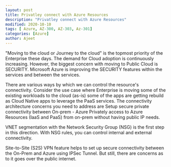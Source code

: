 ```yaml
---
layout: post
title: Privatley connect with Azure Resources
description: "Privatley connect with Azure Resources"
modified: 2020-10-10
tags: [ Azure, AZ-300, AZ-303, Az-301]
categories: [Azure]
author: Ajeet
---
```

"Moving to the cloud or Journey to the cloud" is the topmost priority of the Enterprise these days. The demand for Cloud adoption is continuously increasing. However, the biggest concern with moving to Public Cloud is SECURITY. Microsoft Azure is improving the SECURITY features within the services and between the services.

There are various ways by which we can control the resource's connectivity.
Consider the use case where Enterprise is moving some of the existing workloads to the cloud (as-is) some of the apps are getting rebuild as Cloud Native apps to leverage the PaaS services. The connectivity architecture concerns you need to address are
Setup secure private connectivity between On-prem - Azure 
Privately access to Azure Resources (IaaS and PaaS) from on-prem without having public IP needs.

VNET segmentation with the Network Security Group (NSG) is the first step in this direction. With NSG rules, you can control internal and external connectivity. 

Site-to-Site (S2S) VPN feature helps to set up secure connectivity between the On-Prem and Azure using IPSec Tunnel. But still, there are concerns as to it goes over the public internet.
